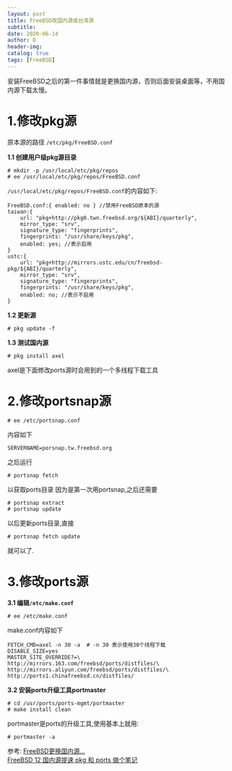 ```yaml
--- 
layout: post
title: FreeBSD改国内源或台湾源
subtitle:
date: 2020-06-14
author: D
header-img:
catalog: true
tags: [FreeBSD]
---
```


安装FreeBSD之后的第一件事情就是更换国内源，否则后面安装桌面等，不用国内源下载太慢。

# 1.修改pkg源

原本源的路径 `/etc/pkg/FreeBSD.conf`

**1.1 创建用户级pkg源目录**
```
# mkdir -p /usr/local/etc/pkg/repos
# ee /usr/local/etc/pkg/repos/FreeBSD.conf
```
`/usr/local/etc/pkg/repos/FreeBSD.conf`的内容如下:
```
FreeBSD.conf:{ enabled: no } //禁用FreeBSD原本的源
taiwan:{
	url: "pkg+http://pkg0.twn.freebsd.org/${ABI}/quarterly",
	mirror_type: "srv",
	signature_type: "fingerprints",
	fingerprints: "/usr/share/keys/pkg",
	enabled: yes; //表示启用
}
ustc:{
	url: "pkg+http://mirrors.ustc.edu/cn/freebsd-pkg/${ABI}/quarterly",
	mirror_type: "srv",
	signature_type: "fingerprints",
	fingerprints: "/usr/share/keys/pkg",
	enabled: no; //表示不启用
}
```
**1.2 更新源**
```
# pkg update -f
```
**1.3 测试国内源**
```
# pkg install axel
```
axel是下面修改ports源时会用到的一个多线程下载工具

# 2.修改portsnap源
```
# ee /etc/portsnap.conf
```
内容如下
```
SERVERNAME=porsnap.tw.freebsd.org
```
之后运行
```
# portsnap fetch
```
以获取ports目录
因为是第一次用portsnap,之后还需要
```
# portsnap extract
# portsnap update
```
以后更新ports目录,直接
```
# portsnap fetch update
```
就可以了.

# 3.修改ports源
**3.1 编辑`/etc/make.conf`**
```
# ee /etc/make.conf
```
make.conf内容如下
```
FETCH_CMD=axel -n 30 -a  # -n 30 表示使用30个线程下载
DISABLE_SIZE=yes
MASTER_SITE_OVERRIDE?=\
http://mirrors.163.com/freebsd/ports/distfiles/\
http://mirrors.aliyun.com/freebsd/ports/distfiles/\
http://ports1.chinafreebsd.cn/distfiles/
```
**3.2 安装ports升级工具portmaster**
```
# cd /usr/ports/ports-mgmt/portmaster
# make install clean
```
portmaster是ports的升级工具,使用基本上就用:
```
# portmaster -a
```

参考:
[FreeBSD更换国内源...](https://www.cnblogs.com/liujingli1986/p/11774738.html)<br>
[FreeBSD 12 国内源提速 pkg 和 ports 做个笔记](https://blog.csdn.net/lanzh_syf/article/details/86599445)<br>
